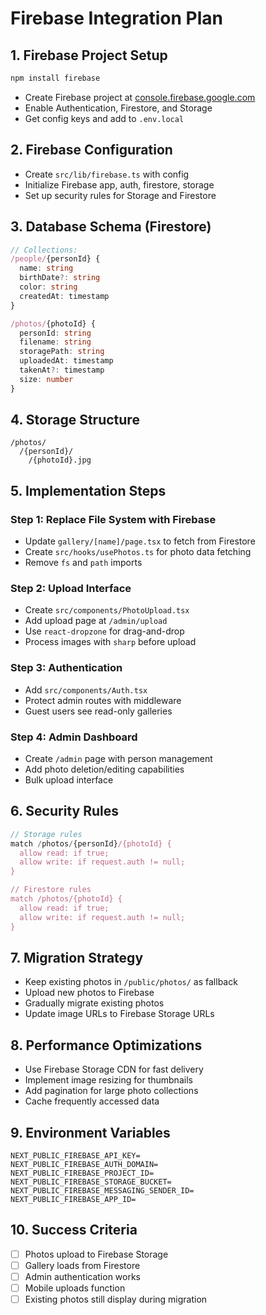 # Firebase Integration Plan

## 1. Firebase Project Setup

```bash
npm install firebase
```

- Create Firebase project at [console.firebase.google.com](https://console.firebase.google.com)
- Enable Authentication, Firestore, and Storage
- Get config keys and add to `.env.local`

## 2. Firebase Configuration

- Create `src/lib/firebase.ts` with config
- Initialize Firebase app, auth, firestore, storage
- Set up security rules for Storage and Firestore

## 3. Database Schema (Firestore)

```typescript
// Collections:
/people/{personId} {
  name: string
  birthDate?: string
  color: string
  createdAt: timestamp
}

/photos/{photoId} {
  personId: string
  filename: string
  storagePath: string
  uploadedAt: timestamp
  takenAt?: timestamp
  size: number
}
```

## 4. Storage Structure

```
/photos/
  /{personId}/
    /{photoId}.jpg
```

## 5. Implementation Steps

### Step 1: Replace File System with Firebase

- Update `gallery/[name]/page.tsx` to fetch from Firestore
- Create `src/hooks/usePhotos.ts` for photo data fetching
- Remove `fs` and `path` imports

### Step 2: Upload Interface

- Create `src/components/PhotoUpload.tsx`
- Add upload page at `/admin/upload`
- Use `react-dropzone` for drag-and-drop
- Process images with `sharp` before upload

### Step 3: Authentication

- Add `src/components/Auth.tsx`
- Protect admin routes with middleware
- Guest users see read-only galleries

### Step 4: Admin Dashboard

- Create `/admin` page with person management
- Add photo deletion/editing capabilities
- Bulk upload interface

## 6. Security Rules

```javascript
// Storage rules
match /photos/{personId}/{photoId} {
  allow read: if true;
  allow write: if request.auth != null;
}

// Firestore rules
match /photos/{photoId} {
  allow read: if true;
  allow write: if request.auth != null;
}
```

## 7. Migration Strategy

- Keep existing photos in `/public/photos/` as fallback
- Upload new photos to Firebase
- Gradually migrate existing photos
- Update image URLs to Firebase Storage URLs

## 8. Performance Optimizations

- Use Firebase Storage CDN for fast delivery
- Implement image resizing for thumbnails
- Add pagination for large photo collections
- Cache frequently accessed data

## 9. Environment Variables

```env
NEXT_PUBLIC_FIREBASE_API_KEY=
NEXT_PUBLIC_FIREBASE_AUTH_DOMAIN=
NEXT_PUBLIC_FIREBASE_PROJECT_ID=
NEXT_PUBLIC_FIREBASE_STORAGE_BUCKET=
NEXT_PUBLIC_FIREBASE_MESSAGING_SENDER_ID=
NEXT_PUBLIC_FIREBASE_APP_ID=
```

## 10. Success Criteria

- [ ] Photos upload to Firebase Storage
- [ ] Gallery loads from Firestore
- [ ] Admin authentication works
- [ ] Mobile uploads function
- [ ] Existing photos still display during migration

